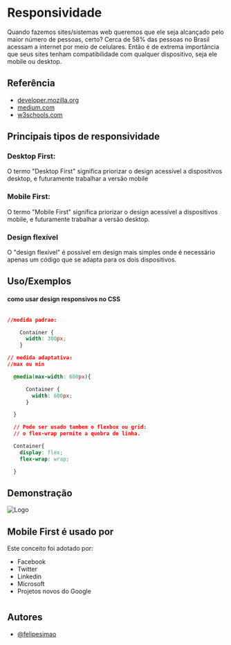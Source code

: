 
# Responsividade

Quando fazemos sites/sistemas web queremos que ele seja alcançado pelo maior número de pessoas, certo? Cerca de 58% das pessoas no Brasil acessam a internet por meio de celulares. Então é de extrema importância que seus sites tenham compatibilidade com qualquer dispositivo, seja ele mobile ou desktop.
 

## Referência

 - [developer.mozilla.org](https://developer.mozilla.org/en-US/docs/Learn/CSS/CSS_layout/Responsive_Design)
 - [medium.com](https://medium.com/@fnandaleite/entendendo-as-diferen%C3%A7as-entre-design-responsivo-adaptativo-e-mobile-first-ea3c61fc9181)
 - [w3schools.com](https://www.w3schools.com/css/css_rwd_mediaqueries.asp)


## Principais tipos de responsividade

### Desktop First:
O termo "Desktop First" significa priorizar o design acessível a dispositivos desktop, e futuramente trabalhar a versão mobile

### Mobile First:
O termo "Mobile First" significa priorizar o design acessível a dispositivos mobile, e futuramente trabalhar a versão desktop.

### Design flexível
O "design flexível" é possível em design mais simples onde é necessário apenas um código que se adapta para os dois dispositivos.
## Uso/Exemplos
#### como usar design responsivos no CSS

```CSS

//medida padrao:

    Container {
      width: 300px;
    }

// medida adaptativa:
//max ou min

  @media(max-width: 600px){ 

      Container {
        width: 600px;
      }

  }

  // Pode ser usado tambem o flexbox ou grid:
  // o flex-wrap permite a quebra de linha.

  Container{
    display: flex;
    flex-wrap: wrap;

  }
```


## Demonstração

![Logo](https://user-images.githubusercontent.com/78655591/170402095-67e043fe-f2fe-4f83-91e0-ab209dd5d365.gif)


## Mobile First é usado por

Este conceito foi adotado por:

- Facebook 
- Twitter
- Linkedin 
- Microsoft
- Projetos novos do Google

#
## Autores

- [@felipesimao](https://www.github.com/felipesimao)




